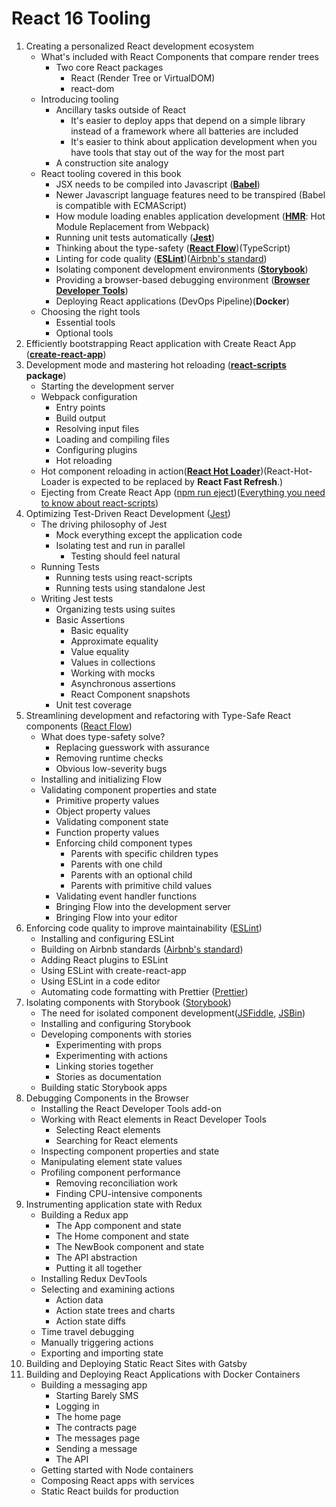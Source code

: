# React 16 Tooling


1. Creating a personalized React development ecosystem
   - What's included with React Components that compare render trees
     - Two core React packages
       - React (Render Tree or VirtualDOM)
       - react-dom
   - Introducing tooling
     - Ancillary tasks outside of React
       - It's easier to deploy apps that depend on a simple library instead of a framework where all batteries are included
       - It's easier to think about application development when you have tools that stay out of the way for the most part
     - A construction site analogy
   - React tooling covered in this book
     - JSX needs to be compiled into Javascript (**[Babel](https://babeljs.io/docs/)**)
     - Newer Javascript language features need to be transpired (Babel is compatible with ECMAScript)
     - How module loading enables application development (**[HMR](https://webpack.js.org/guides/hot-module-replacement/)**: Hot Module Replacement from Webpack)
     - Running unit tests automatically (**[Jest](https://jestjs.io/docs/getting-started)**)
     - Thinking about the type-safety (**[React Flow](https://flow.org/en/docs/getting-started/)**)(TypeScript)
     - Linting for code quality (**[ESLint](https://eslint.org/docs/latest/)**)([Airbnb's standard](https://github.com/airbnb/javascript))
     - Isolating component development environments (**[Storybook](https://storybook.js.org/tutorials/intro-to-storybook/react/en/get-started/)**)
     - Providing a browser-based debugging environment (**[Browser Developer Tools](https://developer.chrome.com/docs/devtools/)**)
     - Deploying React applications (DevOps Pipeline)(**Docker**)
   - Choosing the right tools
     - Essential tools
     - Optional tools
2. Efficiently bootstrapping React application with Create React App (**[create-react-app](https://create-react-app.dev/docs/getting-started)**)
3. Development mode and mastering hot reloading (**[react-scripts](https://create-react-app.dev/docs/available-scripts) package**)
   - Starting the development server
   - Webpack configuration
     - Entry points
     - Build output
     - Resolving input files
     - Loading and compiling files
     - Configuring plugins
     - Hot reloading
   - Hot component reloading in action(**[React Hot Loader](https://github.com/gaearon/react-hot-loader)**)(React-Hot-Loader is expected to be replaced by **React Fast Refresh**.)
   - Ejecting from Create React App ([npm run eject](https://create-react-app.dev/docs/available-scripts/))([Everything you need to know about react-scripts](https://blog.logrocket.com/everything-you-need-know-about-react-scripts/))
4. Optimizing Test-Driven React Development ([Jest](https://jestjs.io/docs/getting-started))
   - The driving philosophy of Jest
     - Mock everything except the application code
     - Isolating test and run in parallel
       - Testing should feel natural
   - Running Tests
     - Running tests using react-scripts
     - Running tests using standalone Jest
   - Writing Jest tests
     - Organizing tests using suites
     - Basic Assertions
       - Basic equality
       - Approximate equality
       - Value equality
       - Values in collections
       - Working with mocks
       - Asynchronous assertions
       - React Component snapshots
     - Unit test coverage
5. Streamlining development and refactoring with Type-Safe React components ([React Flow](https://flow.org/en/docs/getting-started/))
   - What does type-safety solve?
     - Replacing guesswork with assurance
     - Removing runtime checks
     - Obvious low-severity bugs
   - Installing and initializing Flow
   - Validating component properties and state
     - Primitive property values
     - Object property values
     - Validating component state
     - Function property values
     - Enforcing child component types
       - Parents with specific children types
       - Parents with one child
       - Parents with an optional child
       - Parents with primitive child values
     - Validating event handler functions
     - Bringing Flow into the development server
     - Bringing Flow into your editor
6. Enforcing code quality to improve maintainability ([ESLint](https://eslint.org/docs/latest/))
   - Installing and configuring ESLint
   - Building on Airbnb standards ([Airbnb's standard](https://github.com/airbnb/javascript))
   - Adding React plugins to ESLint
   - Using ESLint with create-react-app
   - Using ESLint in a code editor
   - Automating code formatting with Prettier ([Prettier](https://prettier.io/docs/en/index.html))
7. Isolating components with Storybook ([Storybook](https://storybook.js.org/tutorials/intro-to-storybook/react/en/get-started/))
   - The need for isolated component development([JSFiddle](https://jsfiddle.net), [JSBin](https://jsbin.com))
   - Installing and configuring Storybook
   - Developing components with stories
     - Experimenting with props
     - Experimenting with actions
     - Linking stories together
     - Stories as documentation
   - Building static Storybook apps
8. Debugging Components in the Browser
   - Installing the React Developer Tools add-on
   - Working with React elements in React Developer Tools
     - Selecting React elements
     - Searching for React elements
   - Inspecting component properties and state
   - Manipulating element state values
   - Profiling component performance
     - Removing reconciliation work
     - Finding CPU-intensive components
9.  Instrumenting application state with Redux
    - Building a Redux app
      - The App component and state
      - The Home component and state
      - The NewBook component and state
      - The API abstraction
      - Putting it all together
    - Installing Redux DevTools
    - Selecting and examining actions
      - Action data
      - Action state trees and charts
      - Action state diffs
    - Time travel debugging
    - Manually triggering actions
    - Exporting and importing state
10. Building and Deploying Static React Sites with Gatsby
11. Building and Deploying React Applications with Docker Containers
    - Building a messaging app
      - Starting Barely SMS
      - Logging in
      - The home page
      - The contracts page
      - The messages page
      - Sending a message
      - The API
    - Getting started with Node containers
    - Composing React apps with services
    - Static React builds for production